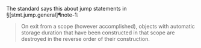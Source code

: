 The standard says this about jump statements in §[stmt.jump.general]¶note-1:

> On exit from a scope (however accomplished), objects with automatic storage duration that have been constructed in that scope are destroyed in the reverse order of their construction.